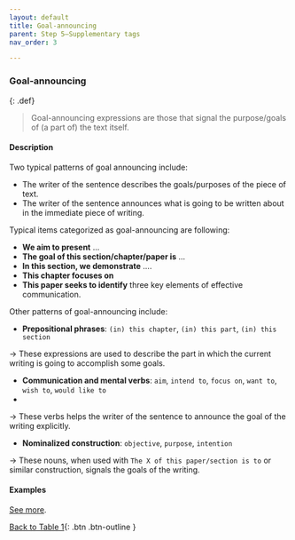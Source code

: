 ```yaml
---
layout: default
title: Goal-announcing
parent: Step 5–Supplementary tags
nav_order: 3

---
```


### Goal-announcing

{: .def}
> Goal-announcing expressions are those that signal the purpose/goals of (a part of) the text itself.

#### Description

Two typical patterns of goal announcing include:

- The writer of the sentence describes the goals/purposes of the piece of text.
- The writer of the sentence announces what is going to be written about in the immediate piece of writing.

Typical items categorized as goal-announcing are following:
- **We aim to present** ...
- **The goal of this section/chapter/paper is** ...
- **In this section, we demonstrate** ....
- **This chapter focuses on**
- **This paper seeks to identify** three key elements of effective communication.

Other patterns of goal-announcing include:
- **Prepositional phrases**: `(in) this chapter`, `(in) this part`, `(in) this section`

-> These expressions are used to describe the part in which the current writing is going to accomplish some goals.
- **Communication and mental verbs**: `aim`, `intend to`, `focus on`, `want to`, `wish to`, `would like to`
- 
-> These verbs helps the writer of the sentence to announce the goal of the writing explicitly. 
- **Nominalized construction**: `objective`, `purpose`, `intention`

-> These nouns, when used with `The X of this paper/section is to` or similar construction, signals the goals of the writing.


#### Examples



[See more](6_Part5_summary.md#monogloss-should-be-used-when-justify-and-citation-is-the-only-other-moves).


[Back to Table 1](index.md#table-1-categories-of-engagement-moves){: .btn .btn-outline }